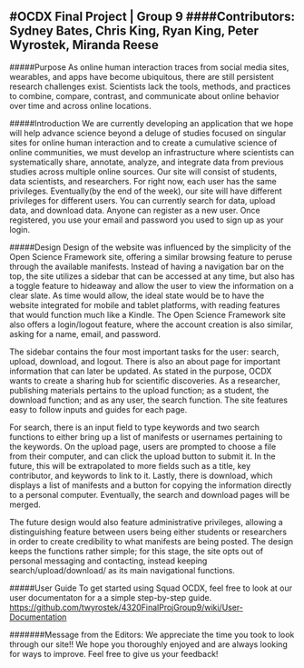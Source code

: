 #OCDX Final Project | Group 9
####Contributors: Sydney Bates, Chris King, Ryan King, Peter Wyrostek, Miranda Reese
---
#####Purpose
As online human interaction traces from social media sites, wearables, and apps have become ubiquitous, there are still persistent
research challenges exist. Scientists lack the tools, methods, and practices to combine, compare, contrast, and communicate about online
behavior over time and across online locations. 

#####Introduction
We are currently developing an application that we hope will help advance science beyond a deluge of studies focused on singular sites for
online human interaction and to create a cumulative science of online communities, we must develop an infrastructure where scientists can
systematically share, annotate, analyze, and integrate data from previous studies across multiple online sources. Our site will consist of
students, data scientists, and researchers. For right now, each user has the same privileges. Eventually(by the end of the week), our site
will have different privileges for different users. You can currently search for data, upload data, and download data. Anyone can register
as a new user. Once registered, you use your email and password you used to sign up as your login. 

#####Design
Design of the website was influenced by the simplicity of the Open Science Framework site, offering a similar browsing feature to peruse
through the available manifests. Instead of having a navigation bar on the top, the site utilizes a sidebar that can be accessed at any
time, but also has a toggle feature to hideaway and allow the user to view the information on a clear slate. As time would allow, the
ideal state would be to have the website integrated for mobile and tablet platforms, with reading features that would function much like a
Kindle. The Open Science Framework site also offers a login/logout feature, where the account creation is also similar, asking for a name,
email, and password. 

The sidebar contains the four most important tasks for the user: search, upload, download, and logout. There is also an about page for
important information that can later be updated. As stated in the purpose, OCDX wants to create a sharing hub for scientific discoveries.
As a researcher, publishing materials pertains to the upload function; as a student, the download function; and as any user, the search
function. The site features easy to follow inputs and guides for each page. 

For search, there is an input field to type keywords and two search functions to either bring up a list of manifests or usernames
pertaining to the keywords. On the upload page, users are prompted to choose a file from their computer, and can click the upload button
to submit it. In the future, this will be extrapolated to more fields such as a title, key contributor, and keywords to link to it.
Lastly, there is download, which displays a list of manifests and a button for copying the information directly to a personal computer.
Eventually, the search and download pages will be merged.

The future design would also feature administrative privileges, allowing a distinguishing feature between users being either students or
researchers in order to create credibility to what manifests are being posted. The design keeps the functions rather simple; for this
stage, the site opts out of personal messaging and contacting, instead keeping search/upload/download/ as its main navigational functions.

#####User Guide
To get started using Squad OCDX, feel free to look at our user documentaton for a a simple step-by-step guide.
https://github.com/twyrostek/4320FinalProjGroup9/wiki/User-Documentation

#######Message from the Editors:
We appreciate the time you took to look through our site!! We hope you thoroughly enjoyed and are always looking for ways to improve. Feel free to give us your feedback!

